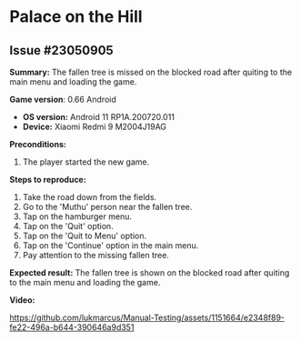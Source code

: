 # Palace on the Hill

## Issue #23050905

**Summary:** The fallen tree is missed on the blocked road after quiting to the main menu and loading the game.

**Game version**: 0.66 Android

- **OS version:** Android 11 RP1A.200720.011
- **Device:** Xiaomi Redmi 9 M2004J19AG

**Preconditions:**

1. The player started the new game.

**Steps to reproduce:**

1. Take the road down from the fields.
2. Go to the 'Muthu' person near the fallen tree.
3. Tap on the hamburger menu.
4. Tap on the 'Quit' option.
5. Tap on the 'Quit to Menu' option.
6. Tap on the 'Continue' option in the main menu.
7. Pay attention to the missing fallen tree.

**Expected result:** The fallen tree is shown on the blocked road after quiting to the main menu and loading the game.

**Video:**

https://github.com/lukmarcus/Manual-Testing/assets/1151664/e2348f89-fe22-496a-b644-390646a9d351
